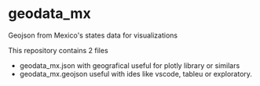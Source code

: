 # geodata_mx
Geojson from Mexico's states data for visualizations

This repository contains 2 files
- geodata_mx.json with geografical useful for plotly library or similars
- geodata_mx.geojson useful with ides like vscode, tableu or exploratory.
